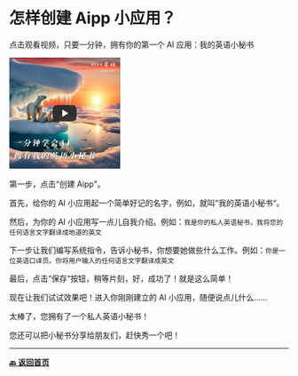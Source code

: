 # 怎样创建 Aipp 小应用？

点击观看视频，只要一分钟，拥有你的第一个 AI 应用：我的英语小秘书

<a target="_blank" href="https://www.bilibili.com/video/BV1jx4y1e7Sh/?vd_source=5f34a77750977d6488d750c86bd000f9" title="一分钟学会AI：拥有我的英语小秘书"><img src="./images/20240226-video-cover.jpg" alt="一分钟学会AI：拥有我的英语小秘书" width="200" height="200"/></a>

第一步，点击“创建 Aipp"。

首先，给你的 AI 小应用起一个简单好记的名字，例如，就叫“我的英语小秘书“。

然后，为你的 AI 小应用写一点儿自我介绍。例如：`我是你的私人英语秘书，我将您的任何语言文字翻译成地道的英文`

下一步让我们编写系统指令，告诉小秘书，你想要她做些什么工作。例如：`你是一位英语口译员。你将用户输入的任何语言文字翻译成英文`

最后，点击“保存“按钮，稍等片刻，好，成功了！就是这么简单！

现在让我们试试效果吧！进入你刚刚建立的 AI 小应用，随便说点儿什么......

太棒了，您拥有了一个私人英语小秘书！

您还可以把小秘书分享给朋友们，赶快秀一个吧！

---

[**🔙️ 返回首页**](../../home.md)
